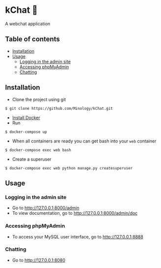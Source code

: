 # kChat :speech_balloon:

A webchat application

## Table of contents

* [Installation](#installation)
* [Usage](#usage)
  * [Logging in the admin site](#logging-in-the-admin-site)
  * [Accessing phpMyAdmin](#accessing-phpMyAdmin)
  * [Chatting](#chatting)

## Installation

- Clone the project using git
```Shell
$ git clone https://github.com/Minology/kChat.git
```

- [Install Docker](https://docs.docker.com/install/)<br/>
- Run
```Shell
$ docker-compose up
```

- When all containers are ready you can get bash into your `web` container
```Shell
$ docker-compose exec web bash
```

- Create a superuser
```Shell
$ docker-compose exec web python manage.py createsuperuser
```

## Usage

### Logging in the admin site
- Go to http://127.0.0.1:8000/admin
- To view documentation, go to http://127.0.0.1:8000/admin/doc

### Accessing phpMyAdmin
- To access your MySQL user interface, go to http://127.0.0.1:8888

### Chatting
- Go to http://127.0.0.1:8080
